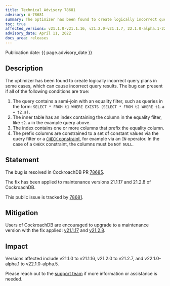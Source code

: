 ```yaml
---
title: Technical Advisory 78681
advisory: A-78681
summary: The optimizer has been found to create logically incorrect query plans in some cases.
toc: true
affected_versions: v21.1.0-v21.1.16, v21.2.0-v21.1.7, 22.1.0-alpha.1-22.1.0-alpha.5
advisory_date: April 11, 2022
docs_area: releases
---
```


Publication date: {{ page.advisory_date }}

## Description

The optimizer has been found to create logically incorrect query plans in some cases, which can cause incorrect query results. The bug can present if all of the following conditions are true:

1. The query contains a semi-join with an equality filter, such as queries in the form: `SELECT * FROM t1 WHERE EXISTS (SELECT * FROM t2 WHERE t1.a = t2.a)`.
2. The inner table has an index containing the column in the equality filter, like `t2.a` in the example query above.
3. The index contains one or more columns that prefix the equality column.
4. The prefix columns are constrained to a set of constant values via the query filter or a [`CHECK` constraint](../v21.2/check.html), for example via an `IN` operator. In the case of a `CHECK` constraint, the columns must be `NOT NULL`.

## Statement

The bug is resolved in CockroachDB PR [78685](https://github.com/cockroachdb/cockroach/pull/78685).

The fix has been applied to maintenance versions 21.1.17 and 21.2.8 of CockroachDB.

This public issue is tracked by [78681](https://github.com/cockroachdb/cockroach/issues/78681).

## Mitigation

Users of CockroachDB are encouraged to upgrade to a maintenance version with the fix applied: [v21.1.17](../releases/v21.1.html/#v21-1-17) and [v21.2.8](../releases/v21.2.html/#v21-2-8).

## Impact

Versions affected include v21.1.0 to v21.1.16, v21.2.0 to v21.2.7, and v22.1.0-alpha.1 to v22.1.0-alpha.5.

Please reach out to the [support team](https://support.cockroachlabs.com/) if more information or assistance is needed.
